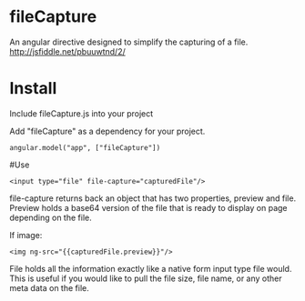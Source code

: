 # fileCapture
An angular directive designed to simplify the capturing of a file. http://jsfiddle.net/pbuuwtnd/2/

# Install
Include fileCapture.js into your project

Add "fileCapture" as a dependency for your project. 
```
angular.model("app", ["fileCapture"])
```

#Use
```
<input type="file" file-capture="capturedFile"/>
```

file-capture returns back an object that has two properties, preview and file. Preview holds a base64 version of the file that is ready to display on page depending on the file.

If image:
```
<img ng-src="{{capturedFile.preview}}"/>
```

File holds all the information exactly like a native form input type file would. This is useful if you would like to pull the file size, file name, or any other meta data on the file.
